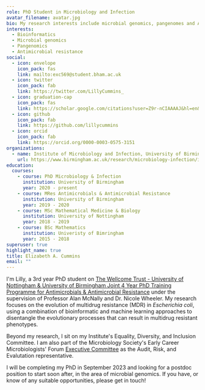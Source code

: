 ```yaml
---
role: PhD Student in Microbiology and Infection
avatar_filename: avatar.jpg
bio: My research interests include microbial genomics, pangenomes and AMR.
interests:
  - Bioinformatics
  - Microbial genomics
  - Pangenomics
  - Antimicrobial resistance
social:
  - icon: envelope
    icon_pack: fas
    link: mailto:exc569@student.bham.ac.uk
  - icon: twitter
    icon_pack: fab
    link: https://twitter.com/LillyCummins_
  - icon: graduation-cap
    icon_pack: fas
    link: https://scholar.google.com/citations?user=Z9r-nCIAAAAJ&hl=en&oi=ao
  - icon: github
    icon_pack: fab
    link: https://github.com/lillycummins
  - icon: orcid
    icon_pack: fab
    link: https://orcid.org/0000-0003-0575-3151
organizations:
  - name: Institute of Microbiology and Infection, University of Birmingham
    url: https://www.birmingham.ac.uk/research/microbiology-infection/index.aspx
education:
  courses:
    - course: PhD Microbiology & Infection
      institution: University of Birmingham
      year: 2020 - present
    - course: MRes Antimicrobials & Antimicrobial Resistance
      institution: University of Birmingham
      year: 2019 - 2020
    - course: MSc Mathematical Medicine & Biology
      institution: University of Nottingham
      year: 2018 - 2019
    - course: BSc Mathematics
      institution: Univeristy of Bimringham
      year: 2015 - 2018
superuser: true
highlight_name: true
title: Elizabeth A. Cummins
email: ""
---
```

I'm Lilly, a 3rd year PhD student on [The Wellcome Trust - University of Nottingham & University of Birmingham Joint 4 Year PhD Training Programme for Antimicrobials & Antimicrobial Resistance](https://www.birmingham.ac.uk/schools/mds-graduate-school/wellcome-aamr/index.aspx) under the supervision of Professor Alan McNally and Dr. Nicole Wheeler. My research focuses on the evolution of multidrug resistance (MDR) in *Escherichia coli*, using a combination of bioinformatic and machine learning approaches to disentangle the evolutionary processes that can result in multidrug resistant phenotypes.

Beyond my research, I sit on my Institute's Equality, Diversity, and Inclusion Committee. I am also part of the Microbiology Society's Early Career Microbiologists' Forum [Executive Committee](https://microbiologysociety.org/why-microbiology-matters/early-career-microbiologists-forum/meet-the-executive-committee.html) as the Audit, Risk, and Evalutation representative.

I will be completing my PhD in September 2023 and looking for a postdoc position to start soon after, in the area of microbial genomics. If you have, or know of any suitable opportunities, please get in touch!
